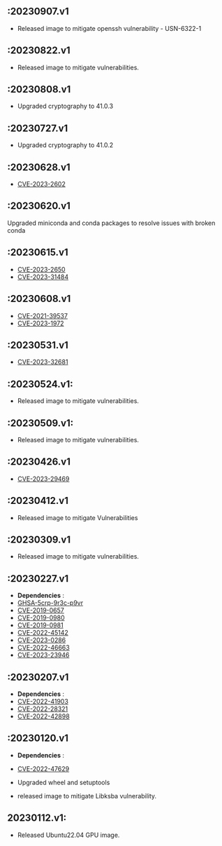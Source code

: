 :20230907.v1
-------------------
- Released image to mitigate openssh vulnerability - USN-6322-1
  
:20230822.v1
-------------------
- Released image to mitigate vulnerabilities.

:20230808.v1
-------------------
- Upgraded cryptography to 41.0.3

:20230727.v1
-------------------
- Upgraded cryptography to 41.0.2

:20230628.v1
-------------------
-  [CVE-2023-2602](https://ubuntu.com/security/notices/USN-6166-1)

:20230620.v1
-------------------
Upgraded miniconda and conda packages to resolve issues with broken conda


:20230615.v1
------------------- 
-  [CVE-2023-2650](https://github.com/advisories/GHSA-5cpq-8wj7-hf2v)
-  [CVE-2023-31484](https://ubuntu.com/security/notices/USN-6112-2)


:20230608.v1
------------------- 
-  [CVE-2021-39537](https://ubuntu.com/security/notices/USN-6099-1)
-  [CVE-2023-1972](https://ubuntu.com/security/notices/USN-6101-1)


:20230531.v1
------------------- 
-  [CVE-2023-32681](https://github.com/advisories/GHSA-j8r2-6x86-q33q)


:20230524.v1:
------------------
- Released image to mitigate vulnerabilities.

:20230509.v1:
------------------
- Released image to mitigate vulnerabilities.

:20230426.v1
------------------- 
- [CVE-2023-29469](https://ubuntu.com/security/notices/USN-6028-1)

:20230412.v1
------------------- 
- Released image to mitigate Vulnerabilities

:20230309.v1
-------------------
- Released image to mitigate vulnerabilities.

:20230227.v1
-------------------
-   **Dependencies** :
-   [GHSA-5crp-9r3c-p9vr](https://github.com/advisories/GHSA-5crp-9r3c-p9vr)
-   [CVE-2019-0657](https://github.com/advisories/GHSA-x5qj-9vmx-7g6g)
-   [CVE-2019-0980](https://github.com/advisories/GHSA-xhfc-gr8f-ffwc)
-   [CVE-2019-0981](https://github.com/advisories/GHSA-5f2m-466j-3848)
-   [CVE-2022-45142](https://github.com/advisories/GHSA-w7pp-m8wf-vj6r)
-   [CVE-2023-0286](https://github.com/advisories/GHSA-x4qr-2fvf-3mr5)
-   [CVE-2022-46663](https://ubuntu.com/security/notices/USN-5848-1)
-   [CVE-2023-23946](https://ubuntu.com/security/notices/USN-5871-1)


:20230207.v1
-------------------
-   **Dependencies** :
-   [CVE-2022-41903](https://github.com/git/git/security/advisories/GHSA-475x-2q3q-hvwq)
-   [CVE-2022-28321]( https://ubuntu.com/security/notices/USN-5825-1)
-   [CVE-2022-42898](https://ubuntu.com/security/notices/USN-5828-1)

:20230120.v1
------------------- 
-   **Dependencies** :
-   [CVE-2022-47629](https://ubuntu.com/security/notices/USN-5787-1)

- Upgraded wheel and setuptools
- released image to mitigate Libksba vulnerability. 

20230112.v1:
-------------------

- Released Ubuntu22.04 GPU image.
